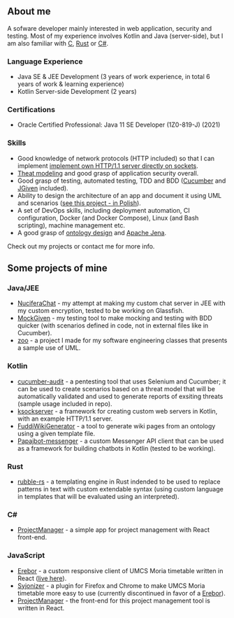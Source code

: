 ## About me

A sofware developer mainly interested in web application, security and testing. Most of my experience involves Kotlin and Java (server-side), but I am also familiar with [C](https://github.com/multicatch/FLAME-interpreter), [Rust](https://github.com/multicatch/rubble-rs) or [C#](https://github.com/multicatch/ProjectManager).

### Language Experience

* Java SE & JEE Development (3 years of work experience, in total 6 years of work & learning experience)
* Kotlin Server-side Development (2 years)

### Certifications

* Oracle Certified Professional: Java 11 SE Developer (1Z0-819-J) (2021)

### Skills

* Good knowledge of network protocols (HTTP included) so that I can implement [implement own HTTP/1.1 server directly on sockets](https://github.com/multicatch/ksockserver).
* [Theat modeling](https://github.com/multicatch/cucumber-audit/blob/master/doc/SampleThreadModel.md) and good grasp of application security overall.
* Good grasp of testing, automated testing, TDD and BDD ([Cucumber](https://github.com/multicatch/cucumber-audit) and [JGiven](https://github.com/multicatch/MockGiven) included).
* Ability to design the architecture of an app and document it using UML and scenarios ([see this project - in Polish](https://github.com/multicatch/zoo)).
* A set of DevOps skills, including deployment automation, CI configuration, Docker (and Docker Compose), Linux (and Bash scripting), machine management etc.
* A good grasp of [ontology design](https://github.com/multicatch/FuddiOntology) and [Apache Jena](https://github.com/multicatch/FuddiWikiGenerator).

Check out my projects or contact me for more info.

## Some projects of mine

### Java/JEE

* [NuciferaChat](https://github.com/multicatch/Nucifera-Chat) - my attempt at making my custom chat server in JEE with my custom encryption, tested to be working on Glassfish.
* [MockGiven](https://github.com/multicatch/MockGiven) - my testing tool to make mocking and testing with BDD quicker (with scenarios defined in code, not in external files like in Cucumber).
* [zoo](https://github.com/multicatch/zoo) - a project I made for my software engineering classes that presents a sample use of UML.

### Kotlin

* [cucumber-audit](https://github.com/multicatch/cucumber-audit) - a pentesting tool that uses Selenium and Cucumber; it can be used to create scenarios based on a threat model that will be automatically validated and used to generate reports of exsiting threats (sample usage included in repo).
* [ksockserver](https://github.com/multicatch/ksockserver) - a framework for creating custom web servers in Kotlin, with an example HTTP/1.1 server.
* [FuddiWikiGenerator](https://github.com/multicatch/FuddiWikiGenerator) - a tool to generate wiki pages from an ontology using a given template file.
* [Papajbot-messenger](https://github.com/multicatch/Papajbot-messenger) - a custom Messenger API client that can be used as a framework for building chatbots in Kotlin (tested to be working).

### Rust 

* [rubble-rs](https://github.com/multicatch/rubble-rs) - a templating engine in Rust indended to be used to replace patterns in text with custom extendable syntax (using custom language in templates that will be evaluated using an interpreted).

### C#

* [ProjectManager](https://github.com/multicatch/ProjectManager) - a simple app for project management with React front-end.

### JavaScript

* [Erebor](https://github.com/multicatch/Erebor) - a custom responsive client of UMCS Moria timetable written in React ([live here](https://erebor.vpcloud.eu/)).
* [Syjonizer](https://github.com/multicatch/Syjonizer) - a plugin for Firefox and Chrome to make UMCS Moria timetable more easy to use (currently discontinued in favor of a [Erebor](https://github.com/multicatch/Erebor)).
* [ProjectManager](https://github.com/multicatch/ProjectManager) - the front-end for this project management tool is written in React.

